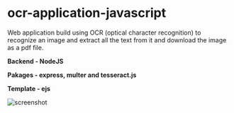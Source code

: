 # ocr-application-javascript
Web application build using OCR (optical character recognition) to recognize an image and extract all the text from it and download the image as a pdf file.

**Backend - NodeJS**

**Pakages - express, multer and tesseract.js**

**Template - ejs**

![screenshot](https://user-images.githubusercontent.com/71589526/145940688-f5ae93e7-3b92-4c89-9dc2-4624a546b368.PNG)





